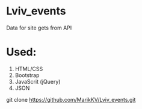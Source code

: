 # Lviv_events
Data for site gets from API
# Used:
1. HTML/CSS
2. Bootstrap
3. JavaScrit (jQuery)
4. JSON

git clone https://github.com/MarikKV/Lviv_events.git
